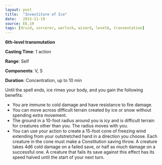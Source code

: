 ```yaml
---
layout: post
title:  "Investiture of Ice"
date:   2015-11-19
source: EE.19
tags: [druid, sorcerer, warlock, wizard, level6, transmutation]
---
```


**6th-level transmutation**

**Casting Time**: 1 action

**Range**: Self

**Components**: V, S

**Duration**: Concentration, up to 10 min

Until the spell ends, ice rimes your body, and you gain the following benefits:

* You are immune to cold damage and have resistance to fire damage.
* You can move across difficult terrain created by ice or snow without spending extra movement.
* The ground in a 10-foot radius around you is icy and is difficult terrain for creatures other than you. The radius moves with you.
* You can use your action to create a 15-foot cone of freezing wind extending from your outstretched hand in a direction you choose. Each creature in the cone must make a Constitution saving throw. A creature takes 4d6 cold damage on a failed save, or half as much damage on a successful one. A creature that fails its save against this effect has its speed halved until the start of your next turn.
